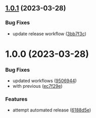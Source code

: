 ## [1.0.1](https://github.com/Data-Only-Greater/sveltekit-adapter-aws-base/compare/v1.0.0...v1.0.1) (2023-03-28)


### Bug Fixes

* update release workflow ([3bb7f3c](https://github.com/Data-Only-Greater/sveltekit-adapter-aws-base/commit/3bb7f3cbe3dc21581b72479caa01b749ac8d1793))

# 1.0.0 (2023-03-28)


### Bug Fixes

* updated workflows ([9506944](https://github.com/Data-Only-Greater/sveltekit-adapter-aws-base/commit/9506944a0b6bab592144c745297084b43a2a5bf3))
* with previous ([ec7f29e](https://github.com/Data-Only-Greater/sveltekit-adapter-aws-base/commit/ec7f29ec78d70db7d0c625454cbc37db06434e17))


### Features

* attempt automated release ([6188d5e](https://github.com/Data-Only-Greater/sveltekit-adapter-aws-base/commit/6188d5e4d8f39e8624532e6ac6b72f1877f0757a))
